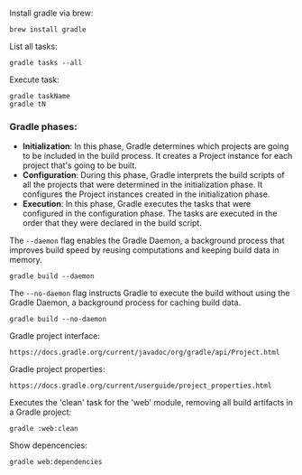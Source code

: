 Install gradle via brew:
```
brew install gradle
```
List all tasks:
```
gradle tasks --all
```
Execute task:
```
gradle taskName
gradle tN
```

### Gradle phases:
- **Initialization**: In this phase, Gradle determines which projects are going to be included in the build process. It creates a Project instance for each project that's going to be built.
- **Configuration**: During this phase, Gradle interprets the build scripts of all the projects that were determined in the initialization phase. It configures the Project instances created in the initialization phase.
- **Execution**: In this phase, Gradle executes the tasks that were configured in the configuration phase. The tasks are executed in the order that they were declared in the build script.

The `--daemon` flag enables the Gradle Daemon, a background process that improves build speed by reusing computations and keeping build data in memory.
```
gradle build --daemon
```
The `--no-daemon` flag instructs Gradle to execute the build without using the Gradle Daemon, a background process for caching build data.
```
gradle build --no-daemon
```
Gradle project interface:
```
https://docs.gradle.org/current/javadoc/org/gradle/api/Project.html
```
Gradle project properties:
```
https://docs.gradle.org/current/userguide/project_properties.html
```
Executes the 'clean' task for the 'web' module, removing all build artifacts in a Gradle project:
```
gradle :web:clean
```
Show depencencies:
```
gradle web:dependencies
```
